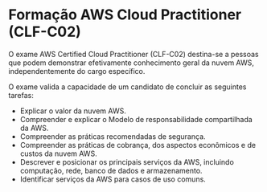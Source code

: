 # Formação AWS Cloud Practitioner (CLF-C02)

O exame AWS Certified Cloud Practitioner (CLF-C02) destina-se a pessoas que podem demonstrar efetivamente conhecimento geral da nuvem AWS, independentemente do cargo específico.

O exame valida a capacidade de um candidato de concluir as seguintes tarefas:

* Explicar o valor da nuvem AWS.
* Compreender e explicar o Modelo de responsabilidade compartilhada da AWS.
* Compreender as práticas recomendadas de segurança.
* Compreender as práticas de cobrança, dos aspectos econômicos e de custos da nuvem AWS.
* Descrever e posicionar os principais serviços da AWS, incluindo computação, rede, banco de dados e armazenamento.
* Identificar serviços da AWS para casos de uso comuns.